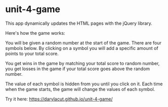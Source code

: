 # unit-4-game

This app dynamically updates the HTML pages with the jQuery library.


Here's how the game works: 

You will be given a random number at the start of the game. There are four symbols below. By clicking on a symbol you will add a specific amount of points to your total score. 

You get wins in the game by matching your total score to random number, you get losses in the game if your total score goes above the random number. 

The value of each symbol is hidden from you until you click on it. Each time when the game starts, the game will change the values of each symbol.


Try it here: https://darylacut.github.io/unit-4-game/
